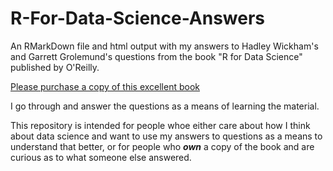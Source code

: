 # R-For-Data-Science-Answers
An RMarkDown file and html output with my answers to Hadley Wickham's and Garrett Grolemund's questions from the book "R for Data Science" published by O'Reilly.

[Please purchase a copy of this excellent book](https://www.amazon.com/Data-Science-Transform-Visualize-Model/dp/1491910399 "R For Data Science")

I go through and answer the questions as a means of learning the material.

This repository is intended for people whoe either care about how I think about data science and want to use my answers to questions as a means to understand that better, or for people who ***own*** a copy of the book and are curious as to what someone else answered.
